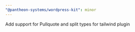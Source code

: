 ```yaml
---
"@pantheon-systems/wordpress-kit": minor
---
```


Add support for Pullquote and split types for tailwind plugin
